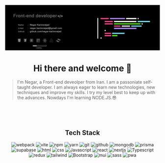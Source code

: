 <img src="/git-cover2.jpg"/>

<h1 align="center">Hi there and welcome 👋</h1> 

> I'm Negar, a Front-end deveolper from Iran. I am a passoniate self-taught developer. I am always eager to learn new technologies, new techniques and improve my skills. I try my level best to keep up with the advances. Nowdays I'm learning NODE.JS.😎

<br/>
<br/>
<br/>

<h2 align="center">Tech Stack</h2> 

<section align="center">  
  
![webpack](https://img.shields.io/badge/webpack-323442?style=flat&logo=webpack&logoColor=white)
![vite](https://img.shields.io/badge/vite-323442?style=flat&logo=vite&logoColor=white)
![npm](https://img.shields.io/badge/npm-323442?style=flat&logo=npm&logoColor=white)
![yarn](https://img.shields.io/badge/yarn-323442?style=flat&logo=yarn&logoColor=white)
![git](https://img.shields.io/badge/git-323442?style=flat&logo=git&logoColor=white)
![github](https://img.shields.io/badge/github-323442?style=flat&logo=github&logoColor=white)
![mongodb](https://img.shields.io/badge/mongodb-323442?style=flat&logo=mongodb&logoColor=white)
![prisma](https://img.shields.io/badge/prisma-323442?style=flat&logo=prisma&logoColor=white)
![supabase](https://img.shields.io/badge/supabase-323442?style=flat&logo=supabase&logoColor=white)
![html](https://img.shields.io/badge/HTML-323442?style=flat&logo=HTML5&logoColor=white)
![css](https://img.shields.io/badge/CSS-323442?style=flat&logo=Css3&logoColor=white)
![Javascript](https://img.shields.io/badge/Javascript-323442?style=flat&logo=Javascript&logoColor=white)
![react](https://img.shields.io/badge/react-323442?style=flat&logo=react&logoColor=white)
![nextjs](https://img.shields.io/badge/Next.js-323442?style=flat&logo=next.js&logoColor=white)
![Typescript](https://img.shields.io/badge/Typescript-323442?style=flat&logo=Typescript&logoColor=white)
![redux](https://img.shields.io/badge/redux-323442?style=flat&logo=redux&logoColor=white)
![tailwind](https://img.shields.io/badge/tailwind_Css-323442?style=flat&logo=tailwindcss&logoColor=white)
![Bootstrap](https://img.shields.io/badge/Bootstrap-323442?style=flat&logo=Bootstrap&logoColor=white)
![mui](https://img.shields.io/badge/mui-323442?style=flat&logo=mui&logoColor=white)
![sass](https://img.shields.io/badge/sass-323442?style=flat&logo=sass&logoColor=white)
![pwa](https://img.shields.io/badge/pwa-323442?style=flat&logo=pwa&logoColor=white)
</section>
